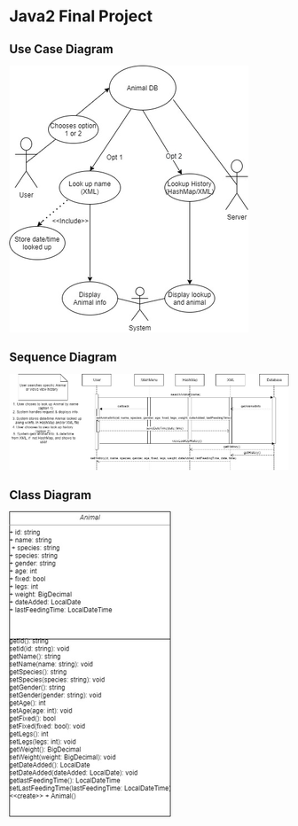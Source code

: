 # Java2 Final Project

## Use Case Diagram
![Use Case Diagram](images/UC_Animal_Java_Final.jpg)

## Sequence Diagram
![Sequence Diagram](images/Sequence_Diagram_Java_Final.jpg)

## Class Diagram
![Class Diagram](images/Class_Diagram_Java_FInal.jpg)